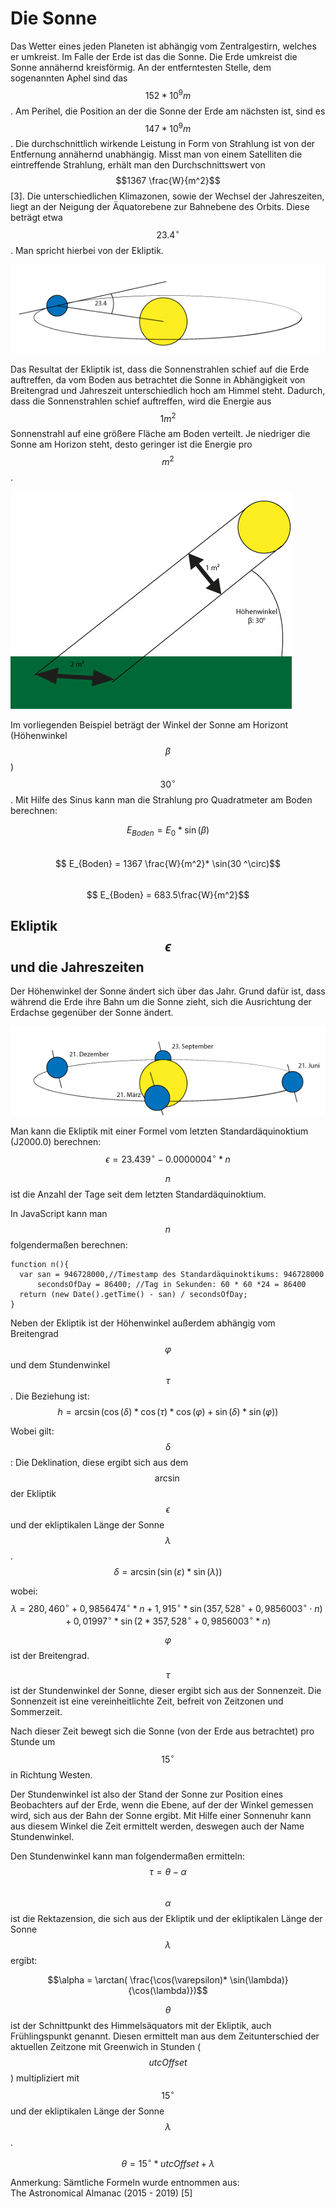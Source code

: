 # Die Sonne

Das Wetter eines jeden Planeten ist abhängig vom Zentralgestirn, welches er umkreist. Im Falle der Erde ist das die Sonne. Die Erde umkreist die Sonne annähernd kreisförmig. An der entferntesten Stelle, dem sogenannten Aphel sind das $$152 * 10^9 m$$. Am Perihel, die Position an der die Sonne der Erde am nächsten ist, sind es $$147 * 10^9 m$$.
Die durchschnittlich wirkende Leistung in Form von Strahlung ist von der Entfernung annähernd unabhängig. Misst man von einem Satelliten die eintreffende Strahlung, erhält man den Durchschnittswert von $$1367 \frac{W}{m^2}$$ [3]. 
Die unterschiedlichen Klimazonen, sowie der Wechsel der Jahreszeiten, liegt an der Neigung der Äquatorebene zur Bahnebene des Orbits. Diese beträgt etwa $$23.4 ^\circ$$. Man spricht hierbei von der Ekliptik.

![Ekiptik: Der Winkel zwischen Äquator und Orbitalebene](Ekliptik.png)

Das Resultat der Ekliptik ist, dass die Sonnenstrahlen schief auf die Erde auftreffen, da vom Boden aus betrachtet die Sonne in Abhängigkeit von Breitengrad und Jahreszeit unterschiedlich hoch am Himmel steht.
Dadurch, dass die Sonnenstrahlen schief auftreffen, wird die Energie aus $$1m^2$$ Sonnenstrahl auf eine größere Fläche am Boden verteilt. Je niedriger die Sonne am Horizon steht, desto geringer ist die Energie pro $$m^2$$.

![Der Höhenwinkel Beta der Sonne beträgt in diesem Beispiel 30 Grad.](Fläche.png)

Im vorliegenden Beispiel beträgt der Winkel der Sonne am Horizont (Höhenwinkel $$\beta$$) $$30^\circ$$.
Mit Hilfe des Sinus kann man die Strahlung pro Quadratmeter am Boden berechnen:

$$ E_{Boden} = E_0 * \sin(\beta)$$<br/>
$$ E_{Boden} = 1367 \frac{W}{m^2}* \sin(30 ^\circ)$$<br/>
$$ E_{Boden} = 683.5\frac{W}{m^2}$$

<div style="page-break-after: always;"></div>

## Ekliptik $$\epsilon$$ und die Jahreszeiten

Der Höhenwinkel der Sonne ändert sich über das Jahr. Grund dafür ist, dass während die Erde ihre Bahn um die Sonne zieht, sich die Ausrichtung der Erdachse gegenüber der Sonne ändert.

![Die Ausrichtung der Erdachse zur Sonne ändert sich mit jeder Jahreszeit um 45 Grad](Jahreszeit.png)

Man kann die Ekliptik mit einer Formel vom letzten Standardäquinoktium (J2000.0) berechnen: 
$$\epsilon = 23.439^\circ - 0.0000004^\circ * n$$

$$n$$ ist die Anzahl der Tage seit dem letzten Standardäquinoktium.

In JavaScript kann man $$n$$ folgendermaßen berechnen:

    function n(){
      var san = 946728000,//Timestamp des Standardäquinoktikums: 946728000
          secondsOfDay = 86400; //Tag in Sekunden: 60 * 60 *24 = 86400
      return (new Date().getTime() - san) / secondsOfDay;
    }

Neben der Ekliptik ist der Höhenwinkel außerdem abhängig vom Breitengrad $$\varphi $$ und dem Stundenwinkel $$\tau$$. 
Die Beziehung ist:
$$h = \arcsin(\cos(\delta) * \cos(\tau) * \cos(\varphi) + \sin(\delta) * \sin(\varphi)) $$

Wobei gilt:<br/>
$$\delta $$: Die Deklination, diese ergibt sich aus dem $$\arcsin$$ der Ekliptik $$\epsilon$$ und der ekliptikalen Länge der Sonne $$\lambda$$.<br/>
$$\delta  = \arcsin(\sin(\varepsilon) * \sin(\lambda)) $$

wobei:<br/>
$$\lambda = 280,460^\circ + 0,9856474^\circ * n + 1,915^\circ * \sin(357,528^\circ + 0,9856003^\circ \cdot n) + 0,01997^\circ * \sin(2 * 357,528^\circ + 0,9856003^\circ * n)$$

$$\varphi$$ ist der Breitengrad.

$$\tau$$ ist der Stundenwinkel der Sonne, dieser ergibt sich aus der Sonnenzeit. Die Sonnenzeit ist eine vereinheitlichte Zeit, befreit von Zeitzonen und Sommerzeit. 

Nach dieser Zeit bewegt sich die Sonne (von der Erde aus betrachtet) pro Stunde um $$15 ^\circ$$ in Richtung Westen.

Der Stundenwinkel ist also der Stand der Sonne zur Position eines Beobachters auf der Erde, wenn die Ebene, auf der der Winkel gemessen wird, sich aus der Bahn der Sonne ergibt. Mit Hilfe einer Sonnenuhr kann aus diesem Winkel die Zeit ermittelt werden, deswegen auch der Name Stundenwinkel.

Den Stundenwinkel kann man folgendermaßen ermitteln:<br/>
$$\tau = \theta - \alpha$$<br/>
$$\alpha$$ ist die Rektazension, die sich aus der Ekliptik und der ekliptikalen Länge der Sonne $$\lambda$$ ergibt:

$$\alpha = \arctan( \frac{\cos(\varepsilon)* \sin(\lambda)}{\cos(\lambda)})$$

$$\theta$$ ist der Schnittpunkt des Himmelsäquators mit der Ekliptik, auch Frühlingspunkt genannt. Diesen ermittelt man aus dem Zeitunterschied der aktuellen Zeitzone mit Greenwich 
in Stunden ($$utcOffset$$) multipliziert mit $$15 ^\circ$$ und der ekliptikalen Länge der Sonne $$\lambda$$.

$$\theta = 15^\circ * utcOffset + \lambda$$

Anmerkung: Sämtliche Formeln wurde entnommen aus:<br/>
The Astronomical Almanac (2015 - 2019) [5]





